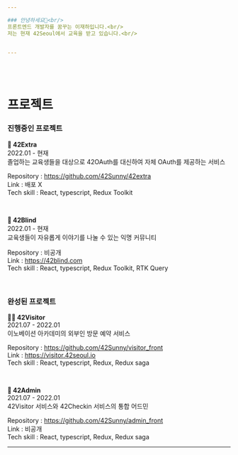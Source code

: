 ```yaml
---

### 안녕하세요👋<br/>
프론트엔드 개발자를 꿈꾸는 이재하입니다.<br/>
저는 현재 42Seoul에서 교육을 받고 있습니다.<br/>


---
```

<br/><br/>



# 프로젝트

### 진행중인 프로젝트

**🚧 42Extra**<br/>
2022.01 - 현재<br/>
졸업하는 교육생들을 대상으로 42OAuth를 대신하여 자체 OAuth를 제공하는 서비스

Repository : https://github.com/42Sunny/42extra<br/>
Link : 배포 X<br/>
Tech skill : React, typescript, Redux Toolkit

<br/>

**🤫 42Blind**<br/>
2022.01 - 현재<br/>
교육생들이 자유롭게 이야기를 나눌 수 있는 익명 커뮤니티

Repository : 비공개<br/>
Link : https://42blind.com<br/>
Tech skill : React, typescript, Redux Toolkit, RTK Query

<br/>

### 완성된 프로젝트


**🤼‍♂️ 42Visitor**<br/>
2021.07 - 2022.01<br/>
이노베이션 아카데미의 외부인 방문 예약 서비스

Repository : https://github.com/42Sunny/visitor_front<br/>
Link : https://visitor.42seoul.io<br/>
Tech skill : React, typescript, Redux, Redux saga

<br/>

**📝 42Admin**<br/>
2021.07 - 2022.01<br/>
42Visitor 서비스와 42Checkin 서비스의 통합 어드민

Repository : https://github.com/42Sunny/admin_front<br/>
Link : 비공개<br/>
Tech skill : React, typescript, Redux, Redux saga<br/>

---
